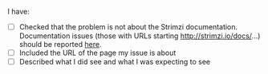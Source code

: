 I have:

* [ ] Checked that the problem is not about the Strimzi documentation.
  Documentation issues (those with URLs starting http://strimzi.io/docs/...) should be reported [here](https://github.com/strimzi/strimzi-kafka-operator/issues/new).
* [ ] Included the URL of the page my issue is about
* [ ] Described what I did see and what I was expecting to see 
